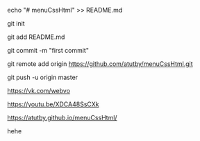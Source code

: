 echo "# menuCssHtml" >> README.md

git init

git add README.md

git commit -m "first commit"

git remote add origin https://github.com/atutby/menuCssHtml.git

git push -u origin master

https://vk.com/webvo

https://youtu.be/XDCA48SsCXk

https://atutby.github.io/menuCssHtml/

hehe
